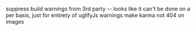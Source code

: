 suppress build warnings from 3rd party -- looks like it can't be done on a per basis, just for entirety of uglifyJs warnings
make karma not 404 on images
